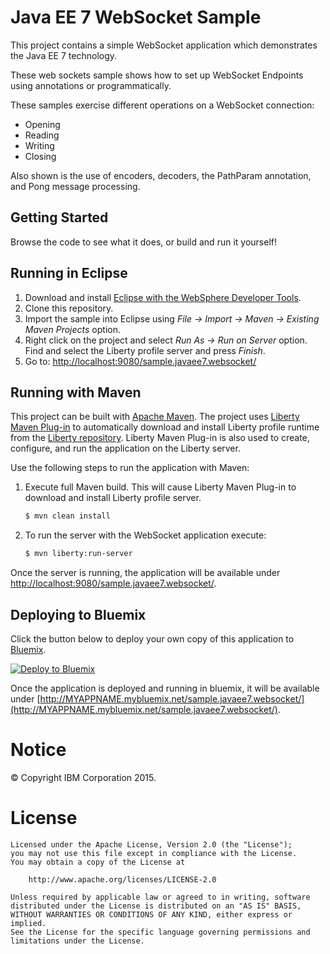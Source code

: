 Java EE 7 WebSocket Sample
==============

This project contains a simple WebSocket application which demonstrates the Java EE 7 technology.

These web sockets sample shows how to set up WebSocket Endpoints using annotations or programmatically. 

These samples exercise different operations on a WebSocket connection:

- Opening
- Reading 
- Writing 
- Closing 

Also shown is the use of encoders, decoders, the PathParam annotation, and Pong message processing. 

## Getting Started

Browse the code to see what it does, or build and run it yourself!


## Running in Eclipse

1. Download and install [Eclipse with the WebSphere Developer Tools](https://developer.ibm.com/wasdev/downloads/liberty-profile-using-eclipse/).
2. Clone this repository.
3. Import the sample into Eclipse using *File -> Import -> Maven -> Existing Maven Projects* option.
4. Right click on the project and select *Run As -> Run on Server* option. Find and select the Liberty profile server and press *Finish*.
5. Go to: [http://localhost:9080/sample.javaee7.websocket/](http://localhost:9080/sample.javaee7.websocket/)

## Running with Maven

This project can be built with [Apache Maven](http://maven.apache.org/). The project uses [Liberty Maven Plug-in](https://github.com/WASdev/ci.maven) to automatically download and install Liberty profile runtime from the [Liberty repository](https://developer.ibm.com/wasdev/downloads/). Liberty Maven Plug-in is also used to create, configure, and run the application on the Liberty server. 

Use the following steps to run the application with Maven:

1. Execute full Maven build. This will cause Liberty Maven Plug-in to download and install Liberty profile server.
    ```bash
    $ mvn clean install
    ```

2. To run the server with the WebSocket application execute:
    ```bash
    $ mvn liberty:run-server
    ```

Once the server is running, the application will be available under [http://localhost:9080/sample.javaee7.websocket/](http://localhost:9080/sample.javaee7.websocket/).

## Deploying to Bluemix

Click the button below to deploy your own copy of this application to [Bluemix](https://bluemix.net).

[![Deploy to Bluemix](https://bluemix.net/deploy/button.png)](https://bluemix.net/deploy?repository=https://github.com/WASdev/sample.javaee7.websocket)

Once the application is deployed and running in bluemix, it will be available under 
[http://MYAPPNAME.mybluemix.net/sample.javaee7.websocket/](http://MYAPPNAME.mybluemix.net/sample.javaee7.websocket/).

# Notice

© Copyright IBM Corporation 2015.

# License

```text
Licensed under the Apache License, Version 2.0 (the "License");
you may not use this file except in compliance with the License.
You may obtain a copy of the License at

    http://www.apache.org/licenses/LICENSE-2.0

Unless required by applicable law or agreed to in writing, software
distributed under the License is distributed on an "AS IS" BASIS,
WITHOUT WARRANTIES OR CONDITIONS OF ANY KIND, either express or implied.
See the License for the specific language governing permissions and
limitations under the License.
````

[Liberty Maven Plug-in]: https://github.com/WASdev/ci.maven

